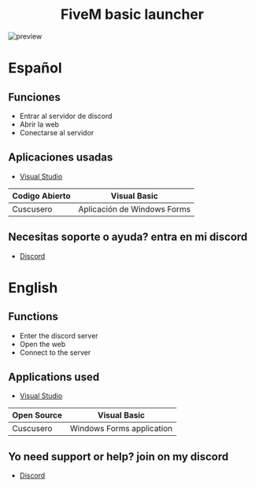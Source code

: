 <h1 align="center">FiveM basic launcher</h1>

<img src="https://cdn.discordapp.com/attachments/673960683695767553/861245008711385138/unknown.png" alt="preview" />

# Español

## Funciones  
- Entrar al servidor de discord
- Abrir la web  
- Conectarse al servidor  

## Aplicaciones usadas

- [Visual Studio](https://visualstudio.microsoft.com/es/thank-you-downloading-visual-studio/?sku=Community&rel=16&apptype=desktop&tech=dotnetCFV&os=windows)

Codigo Abierto |         Visual Basic
-------------  | ---------------------------
  Cuscusero    | Aplicación de Windows Forms
 
## Necesitas soporte o ayuda? entra en mi discord

- [Discord](https://discord.gg/W66ZG6GMMV)  

# English

## Functions
- Enter the discord server
- Open the web
- Connect to the server

## Applications used

- [Visual Studio](https://visualstudio.microsoft.com/es/thank-you-downloading-visual-studio/?sku=Community&rel=16&apptype=desktop&tech=dotnetCFV&os=windows)

Open Source    |        Visual Basic
-------------  | -------------------------
  Cuscusero    | Windows Forms application

## Yo need support or help? join on my discord

- [Discord](https://discord.gg/W66ZG6GMMV)  

